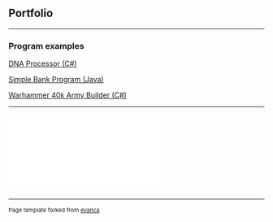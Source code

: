 ## Portfolio

---

### Program examples

[DNA Processor (C#)](https://github.com/jamclaub/DNAcore3.git)

[Simple Bank Program (Java)](https://github.com/jamclaub/JavaBank.git)


[Warhammer 40k Army Builder (C#)](https://github.com/Ian1993/352-Semester-Group-Project.git)

---

![Resume](images/Resume.pdf)


 ---
<p style="font-size:11px">Page template forked from <a href="https://github.com/evanca/quick-portfolio">evanca</a></p>
<!-- Remove above link if you don't want to attibute -->
